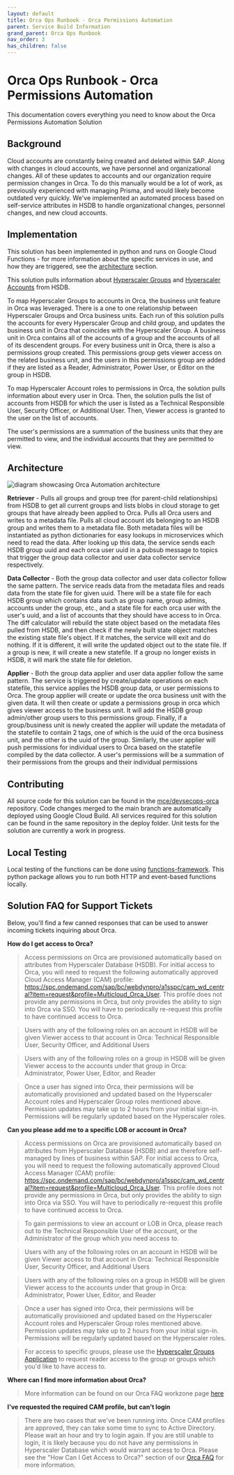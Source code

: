 ```yaml
---
layout: default
title: Orca Ops Runbook - Orca Permissions Automation
parent: Service Build Information
grand_parent: Orca Ops Runbook
nav_order: 3
has_children: false
---
```


# Orca Ops Runbook - Orca Permissions Automation

This documentation covers everything you need to know about the Orca Permissions Automation Solution

## Background

Cloud accounts are constantly being created and deleted within SAP. Along with changes in cloud accounts, we have personnel and organizational changes. All of these updates to accounts and our organization require permission changes in Orca. To do this manually would be a lot of work, as previously experienced with managing Prisma, and would likely become outdated very quickly. We've implemented an automated process based on self-service attributes in HSDB to handle organizational changes, personnel changes, and new cloud accounts.

## Implementation

This solution has been implemented in python and runs on Google Cloud Functions - for more information about the specific services in use, and how they are triggered, see the [architecture](#architecture) section.

This solution pulls information about [Hyperscaler Groups](https://docs.multicloud.int.sap/groups/mc-groups-guide#multicloud-groups-guide) and [Hyperscaler Accounts](https://docs.multicloud.int.sap/creator/accounts) from HSDB.

To map Hyperscaler Groups to accounts in Orca, the business unit feature in Orca was leveraged. There is a one to one relationship between Hyperscaler Groups and Orca business units. Each run of this solution pulls the accounts for every Hyperscaler Group and child group, and updates the business unit in Orca that coincides with the Hyperscaler Group. A business unit in Orca contains all of the accounts of a group and the accounts of all of its descendent groups. For every business unit in Orca, there is also a permissions group created. This permissions group gets viewer access on the related business unit, and the users in this permissions group are added if they are listed as a Reader, Administrator, Power User, or Editor on the group in HSDB.

To map Hyperscaler Account roles to permissions in Orca, the solution pulls information about every user in Orca. Then, the solution pulls the list of accounts from HSDB for which the user is listed as a Technical Responsible User, Security Officer, or Additional User. Then, Viewer access is granted to the user on the list of accounts.

The user's permissions are a summation of the business units that they are permitted to view, and the individual accounts that they are permitted to view.

## Architecture

<img title="OrcaAutomationArchitecture" alt="diagram showcasing Orca Automation architecture" src="/assets/docs-images/orca_permissions_automation/OrcaBusinessUnitAndAccessAutomationArchitecture.png">

**Retriever** - Pulls all groups and group tree (for parent-child relationships) from HSDB to get all current groups and lists blobs in cloud storage to get groups that have already been applied to Orca. Pulls all Orca users and writes to a metadata file. Pulls all cloud account ids belonging to an HSDB group and writes them to a metadata file. Both metadata files will be instantiated as python dictionaries for easy lookups in microservices which need to read the data. After looking up this data, the service sends each HSDB group uuid and each orca user uuid in a pubsub message to topics that trigger the group data collector and user data collector service respectively.

**Data Collector** - Both the group data collector and user data collector follow the same pattern. The service reads data from the metadata files and reads data from the state file for given uuid. There will be a state file for each HSDB group which contains data such as group name, group admins, accounts under the group, etc., and a state file for each orca user with the user's uuid, and a list of accounts that they should have access to in Orca. The diff calculator will rebuild the state object based on the metadata files pulled from HSDB, and then check if the newly built state object matches the existing state file's object. If it matches, the service will exit and do nothing. If it is different, it will write the updated object out to the state file. If a group is new, it will create a new statefile. If a group no longer exists in HSDB, it will mark the state file for deletion.

**Applier** - Both the group data applier and user data applier follow the same pattern. The service is triggered by create/update operations on each statefile, this service applies the HSDB group data, or user permissions to Orca. The group applier will create or update the orca business unit with the given data. It will then create or update a permissions group in orca which gives viewer access to the business unit. It will add the HSDB group admin/other group users to this permissions group. Finally, if a group/business unit is newly created the applier will update the metadata of the statefile to contain 2 tags, one of which is the uuid of the orca business unit, and the other is the uuid of the group. Similarly, the user applier will push permissions for individual users to Orca based on the statefile compiled by the data collector. A user's permissions will be a summation of their permissions from the groups and their individual permissions

## Contributing

All source code for this solution can be found in the [mce/devsecops-orca](https://github.tools.sap/mce/devsecops-orca) repository. Code changes merged to the main branch are automatically deployed using Google Cloud Build. All services required for this solution can be found in the same repository in the deploy folder. Unit tests for the solution are currently a work in progress.

## Local Testing

Local testing of the functions can be done using [functions-framework](https://github.com/GoogleCloudPlatform/functions-framework-python). This python package allows you to run both HTTP and event-based functions locally.

## Solution FAQ for Support Tickets

Below, you'll find a few canned responses that can be used to answer incoming tickets inquiring about Orca.

**How do I get access to Orca?**

> Access permissions on Orca are provisioned automatically based on attributes from Hyperscaler Database (HSDB). For initial access to Orca, you will need to request the following automatically approved Cloud Access Manager (CAM) profile: https://spc.ondemand.com/sap/bc/webdynpro/a1sspc/cam_wd_central?item=request&profile=Multicloud_Orca_User. This profile does not provide any permissions in Orca, but only provides the ability to sign into Orca via SSO. You will have to periodically re-request this profile to have continued access to Orca.

> Users with any of the following roles on an account in HSDB will be given Viewer access to that account in Orca: Technical Responsible User, Security Officer, and Additional Users

> Users with any of the following roles on a group in HSDB will be given Viewer access to the accounts under that group in Orca: Administrator, Power User, Editor, and Reader

> Once a user has signed into Orca, their permissions will be automatically provisioned and updated based on the Hyperscaler Account roles and Hyperscaler Group roles mentioned above. Permission updates may take up to 2 hours from your initial sign-in. Permissions will be regularly updated based on the Hyperscaler roles.

**Can you please add me to a specific LOB or account in Orca?**

> Access permissions on Orca are provisioned automatically based on attributes from Hyperscaler Database (HSDB) and are therefore self-managed by lines of business within SAP. For initial access to Orca, you will need to request the following automatically approved Cloud Access Manager (CAM) profile: https://spc.ondemand.com/sap/bc/webdynpro/a1sspc/cam_wd_central?item=request&profile=Multicloud_Orca_User. This profile does not provide any permissions in Orca, but only provides the ability to sign into Orca via SSO. You will have to periodically re-request this profile to have continued access to Orca.

> To gain permissions to view an account or LOB in Orca, please reach out to the Technical Responsible User of the account, or the Administrator of the group which you need access to.

> Users with any of the following roles on an account in HSDB will be given Viewer access to that account in Orca: Technical Responsible User, Security Officer, and Additional Users

> Users with any of the following roles on a group in HSDB will be given Viewer access to the accounts under that group in Orca: Administrator, Power User, Editor, and Reader

> Once a user has signed into Orca, their permissions will be automatically provisioned and updated based on the Hyperscaler Account roles and Hyperscaler Group roles mentioned above. Permission updates may take up to 2 hours from your initial sign-in. Permissions will be regularly updated based on the Hyperscaler roles.

> For access to specific groups, please use the [Hyperscaler Groups Application](https://portal.multicloud.int.sap/groups) to request reader access to the group or groups which you'd like to have access to.

**Where can I find more information about Orca?**

> More information can be found on our Orca FAQ workzone page [here](https://workzone.one.int.sap/site#workzone-home&/groups/rfjLPU42pSuICiflCl7pMp/overview_page/UmhcR1clwRTDXGeAfnZ3bK)

**I've requested the required CAM profile, but can't login**

> There are two cases that we've been running into. Once CAM profiles are approved, they can take some time to sync to Active Directory. Please wait an hour and try to login again. If you are still unable to login, it is likely because you do not have any permissions in Hyperscaler Database which would warrant access to Orca. Please see the "How Can I Get Access to Orca?" section of our [Orca FAQ](https://workzone.one.int.sap/site#workzone-home&/groups/rfjLPU42pSuICiflCl7pMp/overview_page/UmhcR1clwRTDXGeAfnZ3bK) for more information.
